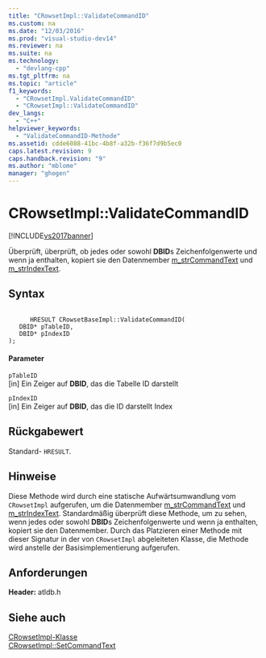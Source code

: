 ```yaml
---
title: "CRowsetImpl::ValidateCommandID"
ms.custom: na
ms.date: "12/03/2016"
ms.prod: "visual-studio-dev14"
ms.reviewer: na
ms.suite: na
ms.technology: 
  - "devlang-cpp"
ms.tgt_pltfrm: na
ms.topic: "article"
f1_keywords: 
  - "CRowsetImpl.ValidateCommandID"
  - "CRowsetImpl::ValidateCommandID"
dev_langs: 
  - "C++"
helpviewer_keywords: 
  - "ValidateCommandID-Methode"
ms.assetid: cdde6088-41bc-4b8f-a32b-f36f7d9b5ec0
caps.latest.revision: 9
caps.handback.revision: "9"
ms.author: "mblome"
manager: "ghogen"
---
```

# CRowsetImpl::ValidateCommandID
[!INCLUDE[vs2017banner](../../assembler/inline/includes/vs2017banner.md)]

Überprüft, überprüft, ob jedes oder sowohl **DBID**s Zeichenfolgenwerte und wenn ja enthalten, kopiert sie den Datenmember [m\_strCommandText](../../data/oledb/crowsetimpl-m-strcommandtext.md) und [m\_strIndexText](../../data/oledb/crowsetimpl-m-strindextext.md).  
  
## Syntax  
  
```  
  
      HRESULT CRowsetBaseImpl::ValidateCommandID(  
   DBID* pTableID,  
   DBID* pIndexID   
);  
```  
  
#### Parameter  
 `pTableID`  
 \[in\] Ein Zeiger auf **DBID**, das die Tabelle ID darstellt  
  
 `pIndexID`  
 \[in\] Ein Zeiger auf **DBID**, das die ID darstellt Index  
  
## Rückgabewert  
 Standard\- `HRESULT`.  
  
## Hinweise  
 Diese Methode wird durch eine statische Aufwärtsumwandlung vom `CRowsetImpl` aufgerufen, um die Datenmember [m\_strCommandText](../../data/oledb/crowsetimpl-m-strcommandtext.md) und [m\_strIndexText](../../data/oledb/crowsetimpl-m-strindextext.md).  Standardmäßig überprüft diese Methode, um zu sehen, wenn jedes oder sowohl **DBID**s Zeichenfolgenwerte und wenn ja enthalten, kopiert sie den Datenmember.  Durch das Platzieren einer Methode mit dieser Signatur in der von `CRowsetImpl` abgeleiteten Klasse, die Methode wird anstelle der Basisimplementierung aufgerufen.  
  
## Anforderungen  
 **Header:** atldb.h  
  
## Siehe auch  
 [CRowsetImpl\-Klasse](../../data/oledb/crowsetimpl-class.md)   
 [CRowsetImpl::SetCommandText](../../data/oledb/crowsetimpl-setcommandtext.md)